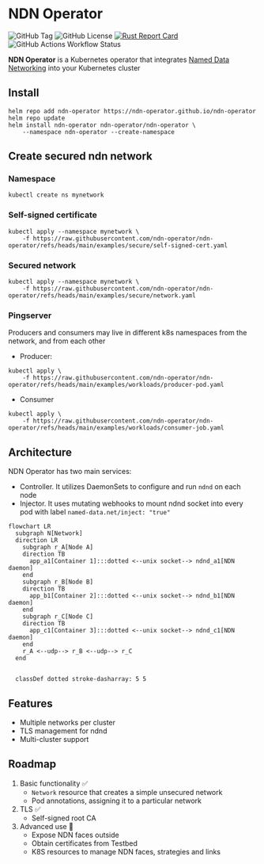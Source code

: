 # NDN Operator
![GitHub Tag](https://img.shields.io/github/v/tag/ndn-operator/ndn-operator?filter=v*&style=flat&label=version)
![GitHub License](https://img.shields.io/github/license/ndn-operator/ndn-operator)
[![Rust Report Card](https://rust-reportcard.xuri.me/badge/github.com/ndn-operator/ndn-operator)](https://rust-reportcard.xuri.me/report/github.com/ndn-operator/ndn-operator)
![GitHub Actions Workflow Status](https://img.shields.io/github/actions/workflow/status/ndn-operator/ndn-operator/docker-push.yaml)

**NDN Operator** is a Kubernetes operator that integrates [Named Data Networking](https://github.com/named-data) into your Kubernetes cluster

## Install
```shell
helm repo add ndn-operator https://ndn-operator.github.io/ndn-operator
helm repo update
helm install ndn-operator ndn-operator/ndn-operator \
    --namespace ndn-operator --create-namespace
```
## Create secured ndn network

### Namespace
```shell
kubectl create ns mynetwork
```
### Self-signed certificate
```
kubectl apply --namespace mynetwork \
    -f https://raw.githubusercontent.com/ndn-operator/ndn-operator/refs/heads/main/examples/secure/self-signed-cert.yaml
```
### Secured network
```shell
kubectl apply --namespace mynetwork \
    -f https://raw.githubusercontent.com/ndn-operator/ndn-operator/refs/heads/main/examples/secure/network.yaml
```
### Pingserver
Producers and consumers may live in different k8s namespaces from the network, and from each other
* Producer:
```shell
kubectl apply \
    -f https://raw.githubusercontent.com/ndn-operator/ndn-operator/refs/heads/main/examples/workloads/producer-pod.yaml
```
* Consumer
```shell
kubectl apply \
    -f https://raw.githubusercontent.com/ndn-operator/ndn-operator/refs/heads/main/examples/workloads/consumer-job.yaml
```

## Architecture
NDN Operator has two main services:
* Controller. It utilizes DaemonSets to configure and run `ndnd` on each node
* Injector. It uses mutating webhooks to mount ndnd socket into every pod with label `named-data.net/inject: "true"`
```mermaid
flowchart LR
  subgraph N[Network]
  direction LR
    subgraph r_A[Node A]
    direction TB
      app_a1[Container 1]:::dotted <--unix socket--> ndnd_a1[NDN daemon]
    end
    subgraph r_B[Node B]
    direction TB
      app_b1[Container 2]:::dotted <--unix socket--> ndnd_b1[NDN daemon]
    end
    subgraph r_C[Node C]
    direction TB
      app_c1[Container 3]:::dotted <--unix socket--> ndnd_c1[NDN daemon]
    end
    r_A <--udp--> r_B <--udp--> r_C
  end


  classDef dotted stroke-dasharray: 5 5
```

## Features
* Multiple networks per cluster
* TLS management for ndnd
* Multi-cluster support

## Roadmap
1. Basic functionality ✅
    * `Network` resource that creates a simple unsecured network
    * Pod annotations, assigning it to a particular network
1. TLS ✅
    * Self-signed root CA
1. Advanced use 🚧
    * Expose NDN faces outside
    * Obtain certificates from Testbed
    * K8S resources to manage NDN faces, strategies and links
